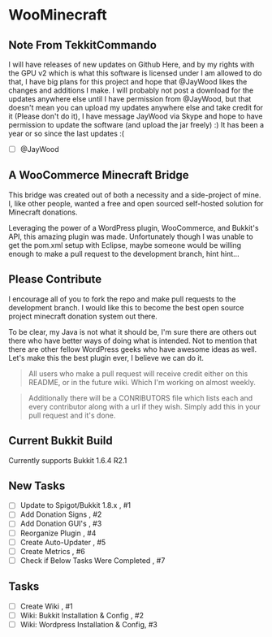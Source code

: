 WooMinecraft
============

Note From TekkitCommando
------------

I will have releases of new updates on Github Here, and by my rights with the GPU v2 which is what this software is licensed under I am allowed to do that, I have big plans for this project and hope that @JayWood likes the changes and additions I make. I will probably not post a download for the updates anywhere else until I have permission from @JayWood, but that doesn't mean you can upload my updates anywhere else and take credit for it (Please don't do it), I have message JayWood via Skype and hope to have permission to update the software (and upload the jar freely) :) It has been a year or so since the last updates :(

- [ ] @JayWood

A WooCommerce Minecraft Bridge
------------

This bridge was created out of both a necessity and a side-project of mine.  I, like other people, wanted a free and open sourced self-hosted solution for Minecraft donations.

Leveraging the power of a WordPress plugin, WooCommerce, and Bukkit's API, this amazing plugin was made.  Unfortunately though I was unable to get the pom.xml setup with Eclipse, maybe someone would be willing enough to make a pull request to the development branch, hint hint...

Please Contribute
-------------

I encourage all of you to fork the repo and make pull requests to the development branch.  I would like this to become the best open source project minecraft donation system out there.  

To be clear, my Java is not what it should be, I'm sure there are others out there who have better ways of doing what is intended.  Not to mention that there are other fellow WordPress geeks who have awesome ideas as well.  Let's make this the best plugin ever, I believe we can do it.

> All users who make a pull request will receive credit either on this README, or in the future wiki.  Which I'm working on almost weekly.

> Additionally there will be a CONRIBUTORS file which lists each and every contributor along with a url if they wish.  Simply add this in your pull request and it's done.

Current Bukkit Build
-------------

Currently supports Bukkit 1.6.4 R2.1

New Tasks
-------------
- [ ] Update to Spigot/Bukkit 1.8.x , #1
- [ ] Add Donation Signs , #2
- [ ] Add Donation GUI's , #3
- [ ] Reorganize Plugin , #4
- [ ] Create Auto-Updater , #5
- [ ] Create Metrics , #6
- [ ] Check if Below Tasks Were Completed , #7

Tasks
-------------
- [ ] Create Wiki , #1
- [ ] Wiki: Bukkit Installation & Config , #2
- [ ] Wiki: Wordpress Installation & Config, #3
